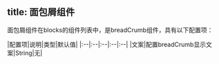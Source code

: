 title: 面包屑组件
---
面包屑组件在blocks的组件列表中，是breadCrumb组件，具有以下配置项：

|配置项|说明|类型|默认值|
|:--|:--|:--|:--|:--|
|文案|配置breadCrumb显示文案|String|无|
